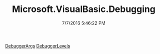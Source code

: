 ﻿---
title: Microsoft.VisualBasic.Debugging
date: 7/7/2016 5:46:22 PM
---

[DebuggerArgs](T-Microsoft.VisualBasic.Debugging.DebuggerArgs.html)
[DebuggerLevels](T-Microsoft.VisualBasic.Debugging.DebuggerLevels.html)
